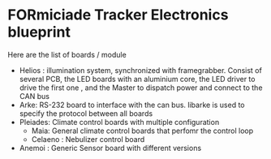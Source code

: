 # FORmiciade Tracker Electronics blueprint

Here are the list of boards / module

* Helios : illumination system, synchronized with framegrabber. Consist of several PCB, the LED boards with an aluminium core,
 the LED driver to drive the first one , and the Master to dispatch power and connect to the CAN bus
* Arke: RS-232 board to interface with the can bus. libarke is used to specify the protocol between all boards
* Pleiades: Climate control boards with multiple configuration
  * Maia: General climate control boards that perfomr the control loop
  * Celaeno :  Nebulizer control board
* Anemoi : Generic Sensor board with different versions
